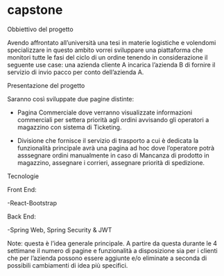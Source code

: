 # capstone

Obbiettivo del progetto

Avendo affrontato all’università una tesi in materie logistiche e volendomi specializzare in questo ambito vorrei sviluppare una piattaforma che monitori tutte le fasi del ciclo di un ordine tenendo in considerazione il seguente use case: una azienda cliente A incarica l’azienda B di fornire il servizio di invio pacco per conto dell’azienda A.

Presentazione del progetto

Saranno così sviluppate due pagine distinte:

- Pagina Commerciale dove verranno visualizzate informazioni commerciali per settera priorità agli ordini avvisando gli operatori a magazzino con sistema di Ticketing.

- Divisione che fornisce il servizio di trasporto a cui è dedicata la funzionalità principale avrà una pagina ad hoc dove l’operatore potrà asssegnare ordini manualmente in caso di Mancanza di prodotto in magazzino, assegnare i corrieri, assegnare priorità di spedizione.

Tecnologie

Front End:

-React-Bootstrap

Back End:

-Spring Web, Spring Security & JWT

Note: questa è l’idea generale principale. A partire da questa durante le 4 settimane il numero di pagine e funzionalità a disposizione sia per i clienti che per l’azienda possono essere aggiunte e/o eliminate a seconda di possibili cambiamenti di idea più specifici.